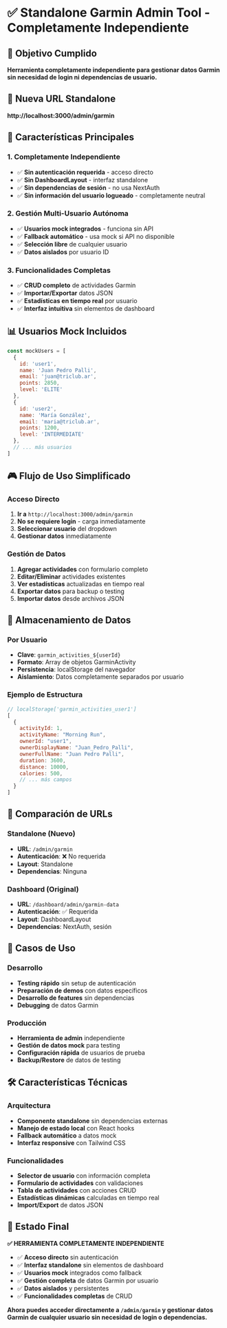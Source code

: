 # ✅ Standalone Garmin Admin Tool - Completamente Independiente

## 🎯 Objetivo Cumplido
**Herramienta completamente independiente para gestionar datos Garmin sin necesidad de login ni dependencias de usuario.**

## 🚀 Nueva URL Standalone
**http://localhost:3000/admin/garmin**

## 🔧 Características Principales

### 1. **Completamente Independiente**
- ✅ **Sin autenticación requerida** - acceso directo
- ✅ **Sin DashboardLayout** - interfaz standalone
- ✅ **Sin dependencias de sesión** - no usa NextAuth
- ✅ **Sin información del usuario logueado** - completamente neutral

### 2. **Gestión Multi-Usuario Autónoma**
- ✅ **Usuarios mock integrados** - funciona sin API
- ✅ **Fallback automático** - usa mock si API no disponible
- ✅ **Selección libre** de cualquier usuario
- ✅ **Datos aislados** por usuario ID

### 3. **Funcionalidades Completas**
- ✅ **CRUD completo** de actividades Garmin
- ✅ **Importar/Exportar** datos JSON
- ✅ **Estadísticas en tiempo real** por usuario
- ✅ **Interfaz intuitiva** sin elementos de dashboard

## 📊 Usuarios Mock Incluidos

```javascript
const mockUsers = [
  {
    id: 'user1',
    name: 'Juan Pedro Palli',
    email: 'juan@triclub.ar',
    points: 2850,
    level: 'ELITE'
  },
  {
    id: 'user2', 
    name: 'María González',
    email: 'maria@triclub.ar',
    points: 1200,
    level: 'INTERMEDIATE'
  },
  // ... más usuarios
]
```

## 🎮 Flujo de Uso Simplificado

### Acceso Directo
1. **Ir a** `http://localhost:3000/admin/garmin`
2. **No se requiere login** - carga inmediatamente
3. **Seleccionar usuario** del dropdown
4. **Gestionar datos** inmediatamente

### Gestión de Datos
1. **Agregar actividades** con formulario completo
2. **Editar/Eliminar** actividades existentes
3. **Ver estadísticas** actualizadas en tiempo real
4. **Exportar datos** para backup o testing
5. **Importar datos** desde archivos JSON

## 💾 Almacenamiento de Datos

### Por Usuario
- **Clave**: `garmin_activities_${userId}`
- **Formato**: Array de objetos GarminActivity
- **Persistencia**: localStorage del navegador
- **Aislamiento**: Datos completamente separados por usuario

### Ejemplo de Estructura
```javascript
// localStorage['garmin_activities_user1']
[
  {
    activityId: 1,
    activityName: "Morning Run",
    ownerId: "user1",
    ownerDisplayName: "Juan_Pedro_Palli",
    ownerFullName: "Juan Pedro Palli",
    duration: 3600,
    distance: 10000,
    calories: 500,
    // ... más campos
  }
]
```

## 🔗 Comparación de URLs

### Standalone (Nuevo)
- **URL**: `/admin/garmin`
- **Autenticación**: ❌ No requerida
- **Layout**: Standalone
- **Dependencias**: Ninguna

### Dashboard (Original)
- **URL**: `/dashboard/admin/garmin-data`
- **Autenticación**: ✅ Requerida
- **Layout**: DashboardLayout
- **Dependencias**: NextAuth, sesión

## 🎯 Casos de Uso

### Desarrollo
- **Testing rápido** sin setup de autenticación
- **Preparación de demos** con datos específicos
- **Desarrollo de features** sin dependencias
- **Debugging** de datos Garmin

### Producción
- **Herramienta de admin** independiente
- **Gestión de datos mock** para testing
- **Configuración rápida** de usuarios de prueba
- **Backup/Restore** de datos de testing

## 🛠️ Características Técnicas

### Arquitectura
- **Componente standalone** sin dependencias externas
- **Manejo de estado local** con React hooks
- **Fallback automático** a datos mock
- **Interfaz responsive** con Tailwind CSS

### Funcionalidades
- **Selector de usuario** con información completa
- **Formulario de actividades** con validaciones
- **Tabla de actividades** con acciones CRUD
- **Estadísticas dinámicas** calculadas en tiempo real
- **Import/Export** de datos JSON

## 🚀 Estado Final

**✅ HERRAMIENTA COMPLETAMENTE INDEPENDIENTE**

- ✅ **Acceso directo** sin autenticación
- ✅ **Interfaz standalone** sin elementos de dashboard
- ✅ **Usuarios mock** integrados como fallback
- ✅ **Gestión completa** de datos Garmin por usuario
- ✅ **Datos aislados** y persistentes
- ✅ **Funcionalidades completas** de CRUD

**Ahora puedes acceder directamente a `/admin/garmin` y gestionar datos Garmin de cualquier usuario sin necesidad de login o dependencias.**